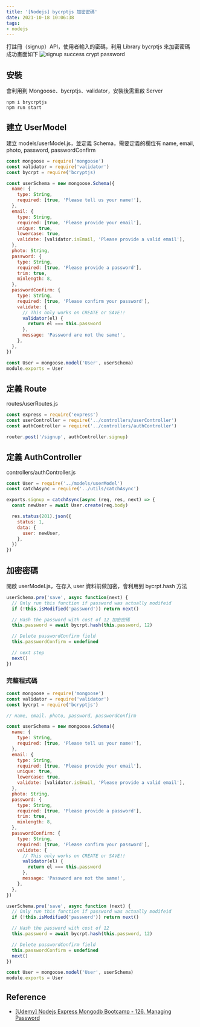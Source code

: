 ```yaml
---
title: '[Nodejs] bycrptjs 加密密碼'
date: 2021-10-18 10:06:38
tags:
- nodejs
---
```

打註冊（signup）API，使用者輸入的密碼，利用 Library bycrptjs 來加密密碼
成功畫面如下
![signup success crypt password](../../../images/20211018/20211018-brycptjs-pd.png)

## 安裝
會利用到 Mongoose、bycrptjs、validator，安裝後需重啟 Server
```
npm i brycrptjs
npm run start
```

## 建立 UserModel
建立 models/userModel.js，並定義 Schema，需要定義的欄位有 name, email, photo, password, passwordConfirm

``` js
const mongoose = require('mongoose')
const validator = require('validator')
const bycrpt = require('bcryptjs)

const userSchema = new mongoose.Schema({
  name: {
    type: String,
    required: [true, 'Please tell us your name!'],
  },
  email: {
    type: String,
    required: [true, 'Please provide your email'],
    unique: true,
    lowercase: true,
    validate: [validator.isEmail, 'Please provide a valid email'],
  },
  photo: String,
  password: {
    type: String,
    required: [true, 'Please provide a password'],
    trim: true,
    minlength: 8,
  },
  passwordConfirm: {
    type: String,
    required: [true, 'Please confirm your password'],
    validate: {
      // This only works on CREATE or SAVE!!
      validator(el) {
        return el === this.password
      },
      message: 'Password are not the same!',
    },
  },
})

const User = mongoose.model('User', userSchema)
module.exports = User
```

## 定義 Route
routes/userRoutes.js
``` js
const express = require('express')
const userController = require('../controllers/userController')
const authController = require('../controllers/authController')

router.post('/signup', authController.signup)
```

## 定義 AuthController
controllers/authController.js
``` js
const User = require('../models/userModel')
const catchAsync = require('../utils/catchAsync')

exports.signup = catchAsync(async (req, res, next) => {
  const newUser = await User.create(req.body)

  res.status(201).json({
    status: 1,
    data: {
      user: newUser,
    },
  })
})
```

## 加密密碼
開啟 userModel.js，在存入 user 資料前做加密，會利用到 bycrpt.hash 方法

``` js
userSchema.pre('save', async function(next) {
  // Only run this function if password was actually modifeid
  if (!this.isModified('password')) return next()

  // Hash the password with cost of 12 加密密碼
  this.password = await bycrpt.hash(this.password, 12)

  // Delete passwordConfirm field
  this.passwordConfirm = undefined

  // next step
  next()
})
```

### 完整程式碼
``` js
const mongoose = require('mongoose')
const validator = require('validator')
const bycrpt = require('bcryptjs')

// name, email. photo, password, passwordConfirm

const userSchema = new mongoose.Schema({
  name: {
    type: String,
    required: [true, 'Please tell us your name!'],
  },
  email: {
    type: String,
    required: [true, 'Please provide your email'],
    unique: true,
    lowercase: true,
    validate: [validator.isEmail, 'Please provide a valid email'],
  },
  photo: String,
  password: {
    type: String,
    required: [true, 'Please provide a password'],
    trim: true,
    minlength: 8,
  },
  passwordConfirm: {
    type: String,
    required: [true, 'Please confirm your password'],
    validate: {
      // This only works on CREATE or SAVE!!
      validator(el) {
        return el === this.password
      },
      message: 'Password are not the same!',
    },
  },
})

userSchema.pre('save', async function (next) {
  // Only run this function if password was actually modifeid
  if (!this.isModified('password')) return next()

  // Hash the password with cost of 12
  this.password = await bycrpt.hash(this.password, 12)

  // Delete passwordConfirm field
  this.passwordConfirm = undefined
  next()
})

const User = mongoose.model('User', userSchema)
module.exports = User
```

## Reference
- [[Udemy] Nodejs Express Mongodb Bootcamp - 126. Managing Password](https://www.udemy.com/course/nodejs-express-mongodb-bootcamp/learn/lecture/15065288#overview)